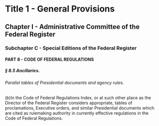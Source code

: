 
# Title 1 - General Provisions
## Chapter I - Administrative Committee of the Federal Register
### Subchapter C - Special Editions of the Federal Register
#### PART 8 - CODE OF FEDERAL REGULATIONS
##### § 8.5 Ancillaries.
###### Parallel tables of Presidential documents and agency rules.

(b)In the Code of Federal Regulations Index, or at such other place as the Director of the Federal Register considers appropriate, tables of proclamations, Executive orders, and similar Presidential documents which are cited as rulemaking authority in currently effective regulations in the Code of Federal Regulations.
